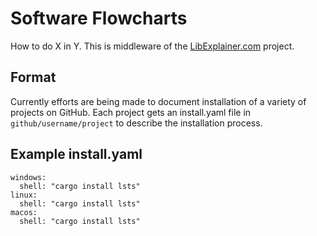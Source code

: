 # Software Flowcharts

How to do X in Y. This is middleware of the [LibExplainer.com](https://www.libexplainer.com) project.

## Format

Currently efforts are being made to document installation of a variety of projects on GitHub.
Each project gets an install.yaml file in `github/username/project` to describe the installation process.

## Example install.yaml

```
windows:
  shell: "cargo install lsts"
linux:
  shell: "cargo install lsts"
macos:
  shell: "cargo install lsts"
```
